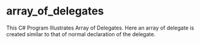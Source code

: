 # array_of_delegates

This C# Program Illustrates Array of Delegates. Here an array of delegate is created similar to that of normal declaration of the delegate.
